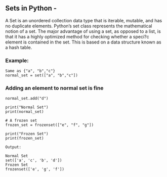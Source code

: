 ## Sets in Python -

A Set is an unordered collection data type that is iterable, mutable, and has no duplicate elements. Python’s set class
represents the mathematical notion of a set. The major advantage of using a set, as opposed to a list, is that it has a
highly optimized method for checking whether a speci?c element is contained in the set. This is based on a data structure known
as a hash table.

### Example:
```
Same as {"a", "b","c"}
normal_set = set(["a", "b","c"])
``` 
### Adding an element to normal set is fine
```
normal_set.add("d")
 
print("Normal Set")
print(normal_set)
 
# A frozen set
frozen_set = frozenset(["e", "f", "g"])
 
print("Frozen Set")
print(frozen_set)

Output:

Normal Set
set(['a', 'c', 'b', 'd'])
Frozen Set
frozenset(['e', 'g', 'f'])
```
